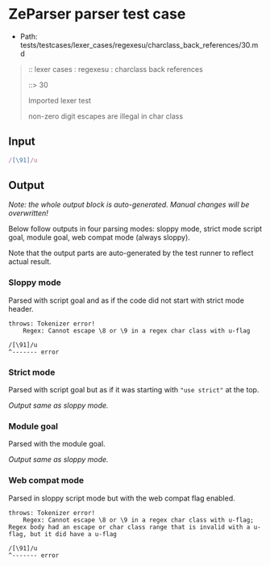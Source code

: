 # ZeParser parser test case

- Path: tests/testcases/lexer_cases/regexesu/charclass_back_references/30.md

> :: lexer cases : regexesu : charclass back references
>
> ::> 30
>
> Imported lexer test
>
> non-zero digit escapes are illegal in char class


## Input

`````js
/[\91]/u
`````

## Output

_Note: the whole output block is auto-generated. Manual changes will be overwritten!_

Below follow outputs in four parsing modes: sloppy mode, strict mode script goal, module goal, web compat mode (always sloppy).

Note that the output parts are auto-generated by the test runner to reflect actual result.

### Sloppy mode

Parsed with script goal and as if the code did not start with strict mode header.

`````
throws: Tokenizer error!
    Regex: Cannot escape \8 or \9 in a regex char class with u-flag

/[\91]/u
^------- error
`````

### Strict mode

Parsed with script goal but as if it was starting with `"use strict"` at the top.

_Output same as sloppy mode._

### Module goal

Parsed with the module goal.

_Output same as sloppy mode._

### Web compat mode

Parsed in sloppy script mode but with the web compat flag enabled.

`````
throws: Tokenizer error!
    Regex: Cannot escape \8 or \9 in a regex char class with u-flag; Regex body had an escape or char class range that is invalid with a u-flag, but it did have a u-flag

/[\91]/u
^------- error
`````

